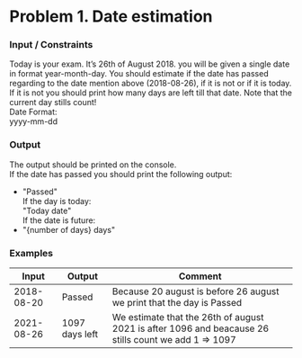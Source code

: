 # Problem 1. Date estimation
### Input / Constraints  
Today is your exam. It’s 26th of August 2018. you will be given a single date in format year-month-day. You should estimate if the date has passed regarding to the date mention above (2018-08-26), if it is not or if it is today. If it is not you should print how many days are left till that date. Note that the current day stills count!  
Date Format:   
yyyy-mm-dd   
### Output  
The output should be printed on the console.  
If the date has passed you should print the following output:  
*	"Passed"  
If the day is today:  
"Today date"  
If the date is future:  
*	"{number of days} days"  
### Examples

| Input | Output | Comment |
| ----- | ------ | -------|
| 2018-08-20 | Passed | Because 20 august is before 26 august we print that the day is Passed |
| 2021-08-26 | 1097 days left | We estimate that the 26th of august 2021 is after 1096 and beacause 26 stills count we add 1 => 1097 |

